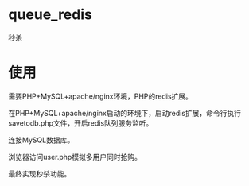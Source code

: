 # queue_redis

秒杀

# 使用

需要PHP+MySQL+apache/nginx环境，PHP的redis扩展。

在PHP+MySQL+apache/nginx启动的环境下，启动redis扩展，命令行执行savetodb.php文件，开启redis队列服务监听。

连接MySQL数据库。

浏览器访问user.php模拟多用户同时抢购。

最终实现秒杀功能。
